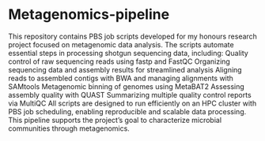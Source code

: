 # Metagenomics-pipeline
This repository contains PBS job scripts developed for my honours research project focused on metagenomic data analysis. The scripts automate essential steps in processing shotgun sequencing data, including:
Quality control of raw sequencing reads using fastp and FastQC
Organizing sequencing data and assembly results for streamlined analysis
Aligning reads to assembled contigs with BWA and managing alignments with SAMtools
Metagenomic binning of genomes using MetaBAT2
Assessing assembly quality with QUAST
Summarizing multiple quality control reports via MultiQC
All scripts are designed to run efficiently on an HPC cluster with PBS job scheduling, enabling reproducible and scalable data processing. This pipeline supports the project’s goal to characterize microbial communities through metagenomics.
